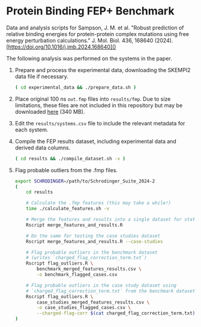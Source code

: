 # Protein Binding FEP+ Benchmark

Data and analysis scripts for Sampson, J. M. et al. "Robust prediction of relative binding energies for protein-protein complex mutations using free energy perturbation calculations."  J. Mol. Biol. 436, 168640 (2024). [https://doi.org/10.1016/j.jmb.2024.168640]()


The following analysis was performed on the systems in the paper.

1. Prepare and process the experimental data, downloading the SKEMPI2 data file if necessary.

    ```bash
    ( cd experimental_data && ./prepare_data.sh )
    ```

2. Place original 100 ns `out.fmp` files into `results/fmp`.  Due to size limitations, these files are not included in this repository but may be downloaded [here](https://learn.schrodinger.com/public/misc/fmp_files.zip) (340 MB).

3. Edit the `results/systems.csv` file to include the relevant metadata for each system.

4. Compile the FEP results dataset, including experimental data and derived data columns.

    ```bash
    ( cd results && ./compile_dataset.sh -v )
    ```

5. Flag probable outliers from the .fmp files.

    ```bash
    export SCHRODINGER=/path/to/Schrodinger_Suite_2024-2
    (
        cd results

        # Calculate the .fmp features (this may take a while!)
        time ./calculate_features.sh -v

        # Merge the features and results into a single dataset for stats
        Rscript merge_features_and_results.R

        # Do the same for testing the case studies dataset
        Rscript merge_features_and_results.R --case-studies

        # Flag probable outliers in the benchmark dataset
        # (writes `charged_flag_correction_term.txt`)
        Rscript flag_outliers.R \
            benchmark_merged_features_results.csv \
            -o benchmark_flagged_cases.csv

        # Flag probable outliers in the case study dataset using
        # `charged_flag_correction_term.txt` from the benchmark dataset
        Rscript flag_outliers.R \
            case_studies_merged_features_results.csv \
            -o case_studies_flagged_cases.csv \
            --charged-flag-corr $(cat charged_flag_correction_term.txt)
    )
    ```

